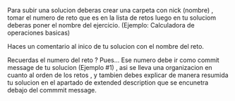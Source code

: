Para subir una solucion deberas crear una carpeta con nick (nombre) , tomar el numero de reto que es en la lista de retos luego en tu soluciom deberas poner el nombre del ejercicio. 
(Ejemplo: Calculadora de operaciones basicas)

Haces un comentario al inico de tu solucion con el nombre del reto.

Recuerdas el numero del reto ? Pues... Ese numero debe ir como commit message de tu solucion 
(Ejemplo #1) , asi se lleva una organizacion en cuanto al orden de los retos , y tambien debes explicar 
de manera resumida tu solucion en el apartado de extended description que se encunetra debajo del commmit message.
